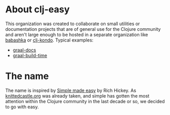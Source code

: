 # About clj-easy

This organization was created to collaborate on small utilities or documentation
projects that are of general use for the Clojure community and aren't large
enough to be hosted in a separate organization like
[babashka](https://github.com/babashka/babashka) or
[clj-kondo](https://github.com/clj-kondo/clj-kondo). Typical examples:

- [graal-docs](https://github.com/clj-easy/graal-docs)
- [graal-build-time](https://github.com/clj-easy/graal-build-time)

# The name

The name is inspired by [Simple made easy](https://youtu.be/SxdOUGdseq4) by Rich
Hickey. As [knittedcastle.org](https://knittedcastle.org) was already taken, and
simple has gotten the most attention within the Clojure community in the last
decade or so, we decided to go with easy.
